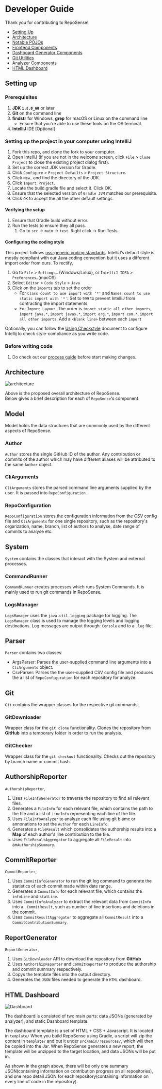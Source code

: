 # Developer Guide
Thank you for contributing to RepoSense!
- [Setting Up](#setting-up)
- [Architecture](#architecture)
- [Notable POJOs](#notable-pojos)
- [Frontend Components](#frontend-components)
- [Dashboard Generator Components](#dashboard-generator-components)
- [Git Utilities](#git-utilities)
- [Analyzer Components](#analyzer-components)
- [HTML Dashboard](#html-dashboard)

## Setting up

### Prerequisites

1. **JDK `1.8.0_60`**  or later
2. **Git** on the command line 
3. **findstr** for Windows, **grep** for macOS or Linux on the command line
   * Ensure that you're able to use these tools on the OS terminal.
4. **IntelliJ** IDE [Optional]

### Setting up the project in your computer using IntelliJ
1. Fork this repo, and clone the fork to your computer.
2. Open IntelliJ (if you are not in the welcome screen, click `File` > `Close Project` to close the existing project dialog first).
3. Set up the correct JDK version for Gradle.
4. Click `Configure` > `Project Defaults` > `Project Structure`.
5. Click `New…​` and find the directory of the JDK.
6. Click `Import Project`.
7. Locate the build.gradle file and select it. Click OK.
8. Ensure that the selected version of `Gradle JVM` matches our prerequisite.
9. Click `OK` to accept the all the other default settings.

#### Verifying the setup
1. Ensure that Gradle build without error.
2. Run the tests to ensure they all pass.
   1. Go to `src` -> `main` -> `test`. Right click -> Run Tests.

#### Configuring the coding style
This project follows [oss-generic coding standards](https://oss-generic.github.io/process/docs/CodingStandards.html). IntelliJ’s default style is mostly compliant with our Java coding convention but it uses a different import order from ours. To rectify,

1. Go to `File` > `Settings…`​ (Windows/Linux), or `IntelliJ IDEA` > `Preferences…`​ (macOS)
2. Select `Editor` > `Code Style` > `Java`
3. Click on the `Imports` tab to set the order
   * For `Class count to use import with '*'` and `Names count to use static import with '*'`: Set to `999` to prevent IntelliJ from contracting the import statements
   * For `Import Layout`: The order is `import static all other imports`, `import java.*`, `import javax.*`, `import org.*`, `import com.*`, `import all other imports`. Add a ``<blank line>`` between each `import`

Optionally, you can follow the [Using Checkstyle](UsingCheckstyle.md) document to configure Intellij to check style-compliance as you write code.

### Before writing code
1. Do check out our [process guide](../docs/Process.md) before start making changes.

## Architecture

 ![architecture](images/architecture.png)

 Above is the proposed overall architecture of RepoSense.<br>
 Below gives a brief description for each of `RepoSense`'s component. 


## Model
Model holds the data structures that are commonly used by the different aspects of RepoSense.

### Author
`Author` stores the single GitHub ID of the author. Any contribution or commits of the author which may have different aliases will be attributed to the same `Author` object.

### CliArguments
`CliArguments` stores the parsed command line arguments supplied by the user. It is passed into `RepoConfiguration`.

### RepoConfiguration
`RepoConfiguration` stores the configuration information from the CSV config file and `CliArguments` for one single repository, such as the repository's orgarization, name, branch, list of authors to analyse, date range of commits to analyse etc.

## System
`System` contains the classes that interact with the System and external processes.

### CommandRunner
`CommandRunner` creates processes which runs System Commands. It is mainly used to run git commands in RepoSense.

### LogsManager
`LogsManager` uses the `java.util.logging` package for logging. The `LogsManager` class is used to manage the logging levels and logging destinations. Log messages are output through: `Console` and to a `.log` file.

## Parser
`Parser` contains two classes:
 * ArgsParser: Parses the user-supplied command line arguments into a `CliArguments` object.
 * CsvParser: Parses the the user-supplied CSV config file and produces the a list of `RepoConfiguration` for each repository for analyze.

## Git
`Git` contains the wrapper classes for the respective git commands.

### GitDownloader
Wrapper class for the `git clone` functionality. Clones the repository from **GitHub** into a temporary folder in order to run the analysis.

### GitChecker
Wrapper class for the `git checkout` functionality. Checks out the repository by branch name or commit hash.

## AuthorshipReporter
`AuthorshipReporter`,
 1. Uses `FileInfoGenerator` to traverse the repository to find all relevant files.
 2. Generates a `FileInfo` for each relevant file, which contains the path to the file and a list of `LineInfo` representing each line of the file.
 3. Uses `FileInfoAnalyzer` to analyze each file using git blame or annonations to set the `Author` for each `LineInfo`.
 4. Generates a `FileResult` which consolidates the authorship results into a **Map** of each author's line contribution to the file.
 5. Uses `FileResultAggregator` to aggregate all `FileResult` into an`AuthorshipSummary`.

## CommitReporter
`CommitReporter`,
 1. Uses `CommitInfoGenerator` to run the git log command to generate the statistics of each commit made within date range.
 2. Generates a `CommitInfo` for each relevant file, which contains the `infoLine` and `statLine`.
 3. Uses `CommitInfoAnalyzer` to extract the relevant data from `CommitInfo` into a ` CommitResult`, such as number of line insertions and deletions in the commit.
 4. Uses `CommitResultAggregator` to aggregate all `CommitResult` into a `CommitContributionSummary`.

## ReportGenerator
`ReportGenerator`,
 1. Uses `GitDownloader` API to download the repository from **GitHub**
 2. Uses `AuthorshipReporter` and `CommitReporter` to produce the authorship and commit summary respectively.
 3. Copys the template files into the output directory.
 4. Generates the `JSON` files needed to generate the `HTML` dashboard.


## HTML Dashboard

 ![Dashboard](images/dashboard-architeture.png)

The dashboard is consisted of two main parts: data JSONs (generated by analyzer), and static Dashboard template.

The dashboard template is a set of HTML + CSS + Javascript. It is located in `template/`
When you build RepoSense using Gradle, a script will zip the content in `template/` and put it under `src/main/resources/`, which will then be copied into the Jar.
When RepoSense generates a new report, the template will be unzipped to the target location, and data JSONs will be put in.

As shown in the graph above, there will be only one summary JSON(containing information on contribution progress on all repositories), and one repo detail JSON for each repository(containing information on every line of code in the repository).
